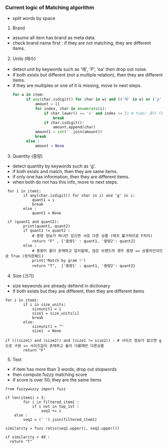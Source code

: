 ### Current logic of Matching algorithm

* split words by space 


1. Brand
- assume all item has brand as meta data.
- check brand name first : if they are not matching, they are different items.

2. Units (매수)
- detect unit by keywords such as '매', 'P', 'ea' then drop out noise.
- if both exists but different (not a multiple relation), then they are different items.
- if they are multiples or one of it is missing, move to next steps.
  ```python
  for w in item:
        if any(char.isdigit() for char in w) and (('매' in w) or ('p' in i.lower()) or ('ea' in w.lower())): 
            amount = []
            for index, char in enumerate(i):
                if char.lower() == 'x' and index >= 2: # todo: 좀더 다양한 경우 고려해서 regex로 디테일하게 거르기
                    break
                if char.isdigit():
                    amount.append(char)
            amount1 = int(''.join(amount))
            break
        else :
            amount = None
  ```
3. Quantity (중량)
- detect quantity by keywords such as 'g'.
- if both exists and match, then they are same items.
- if only one has information, then they are different items.
- when both do not has this info, move to next steps.
```python3
 for i in item1:
        if any(char.isdigit() for char in i) and 'g' in i: 
            quant1 = i
            break
        else :
            quant1 = None

 if (quant1 and quant2):
        print(quant1, quant2)
        if quant1 != quant2 :
            # 중량 정보가 하나만 있으면 서로 다른 상품 (매치 불가하므로 F처리)
            return "F" , {'중량1' : quant1, '중량2': quant2}
        else :
            # 중량이 둘다 존재하고 일치할때, 많은 브랜드의 경우 중량 == 상품라인이므로 True (정직한패드)
            print('Match by gram !')
            return "T",  {'중량1' : quant1, '중량2': quant2}
```

4. Size (크기)
- size keywords are already defiend in dictionary
- if both exists but they are different, then they are different items
```python3
for i in item1: 
        if i in size_units:
            sizeunit1 = i
            size1 = size_units[i]
            break
        else:
            sizeunit1 = ""
            size1  = None

if (((size1) and (size2)) and (size1 != size2)) : # 사이즈 정보가 없으면 g으로 구분 => 사이즈값이 존재하고 둘이 다를때만 다른상품
        return "F"
```
5. Text
- if item has more than 3 words, drop out stopwords
- then compute fuzzy matching score
- if score is over 50, they are the same items
  
```python3
from fuzzywuzzy import fuzz

if len(item1) > 3: 
        for i in filtered_item1 :
            if i not in top_1st : 
                seq1 += i
    else :
        seq1 = (' ').join(filtered_item1)

similarity = fuzz.ratio(seq1.upper(), seq2.upper())

if similarity > 49 :
  return "T" 

```
